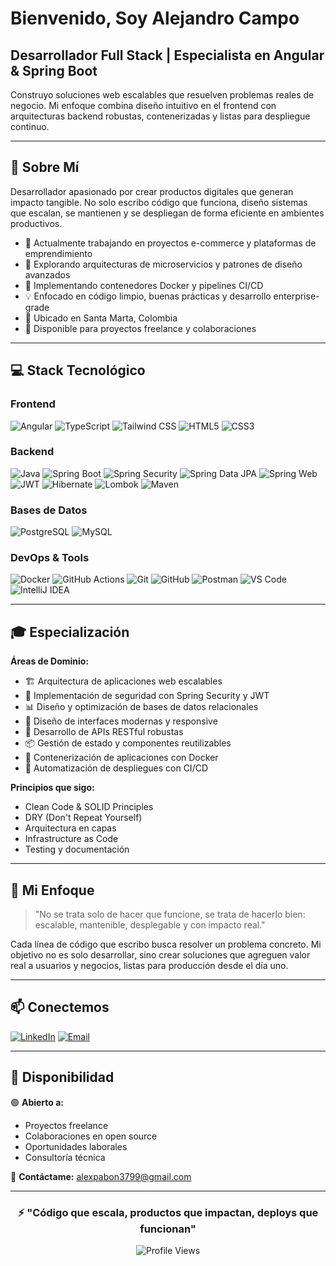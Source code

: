 # Bienvenido, Soy Alejandro Campo

## Desarrollador Full Stack | Especialista en Angular & Spring Boot

Construyo soluciones web escalables que resuelven problemas reales de negocio. 
Mi enfoque combina diseño intuitivo en el frontend con arquitecturas backend 
robustas, contenerizadas y listas para despliegue continuo.

---

## 🚀 Sobre Mí

Desarrollador apasionado por crear productos digitales que generan impacto tangible. 
No solo escribo código que funciona, diseño sistemas que escalan, se mantienen y 
se despliegan de forma eficiente en ambientes productivos.

- 🔭 Actualmente trabajando en proyectos e-commerce y plataformas de emprendimiento
- 🌱 Explorando arquitecturas de microservicios y patrones de diseño avanzados
- 🐳 Implementando contenedores Docker y pipelines CI/CD
- 💡 Enfocado en código limpio, buenas prácticas y desarrollo enterprise-grade
- 📍 Ubicado en Santa Marta, Colombia
- 💼 Disponible para proyectos freelance y colaboraciones

---

## 💻 Stack Tecnológico

### Frontend
![Angular](https://img.shields.io/badge/Angular-DD0031?style=for-the-badge&logo=angular&logoColor=white)
![TypeScript](https://img.shields.io/badge/TypeScript-007ACC?style=for-the-badge&logo=typescript&logoColor=white)
![Tailwind CSS](https://img.shields.io/badge/Tailwind_CSS-38B2AC?style=for-the-badge&logo=tailwind-css&logoColor=white)
![HTML5](https://img.shields.io/badge/HTML5-E34F26?style=for-the-badge&logo=html5&logoColor=white)
![CSS3](https://img.shields.io/badge/CSS3-1572B6?style=for-the-badge&logo=css3&logoColor=white)

### Backend
![Java](https://img.shields.io/badge/Java-ED8B00?style=for-the-badge&logo=openjdk&logoColor=white)
![Spring Boot](https://img.shields.io/badge/Spring_Boot-6DB33F?style=for-the-badge&logo=spring-boot&logoColor=white)
![Spring Security](https://img.shields.io/badge/Spring_Security-6DB33F?style=for-the-badge&logo=spring-security&logoColor=white)
![Spring Data JPA](https://img.shields.io/badge/Spring_Data_JPA-6DB33F?style=for-the-badge&logo=spring&logoColor=white)
![Spring Web](https://img.shields.io/badge/Spring_Web-6DB33F?style=for-the-badge&logo=spring&logoColor=white)
![JWT](https://img.shields.io/badge/JWT-000000?style=for-the-badge&logo=JSON%20web%20tokens&logoColor=white)
![Hibernate](https://img.shields.io/badge/Hibernate-59666C?style=for-the-badge&logo=hibernate&logoColor=white)
![Lombok](https://img.shields.io/badge/Lombok-BC4521?style=for-the-badge&logo=lombok&logoColor=white)
![Maven](https://img.shields.io/badge/Maven-C71A36?style=for-the-badge&logo=apache-maven&logoColor=white)

### Bases de Datos
![PostgreSQL](https://img.shields.io/badge/PostgreSQL-316192?style=for-the-badge&logo=postgresql&logoColor=white)
![MySQL](https://img.shields.io/badge/MySQL-005C84?style=for-the-badge&logo=mysql&logoColor=white)

### DevOps & Tools
![Docker](https://img.shields.io/badge/Docker-2496ED?style=for-the-badge&logo=docker&logoColor=white)
![GitHub Actions](https://img.shields.io/badge/GitHub_Actions-2088FF?style=for-the-badge&logo=github-actions&logoColor=white)
![Git](https://img.shields.io/badge/Git-F05032?style=for-the-badge&logo=git&logoColor=white)
![GitHub](https://img.shields.io/badge/GitHub-100000?style=for-the-badge&logo=github&logoColor=white)
![Postman](https://img.shields.io/badge/Postman-FF6C37?style=for-the-badge&logo=postman&logoColor=white)
![VS Code](https://img.shields.io/badge/VS_Code-0078D4?style=for-the-badge&logo=visual%20studio%20code&logoColor=white)
![IntelliJ IDEA](https://img.shields.io/badge/IntelliJ_IDEA-000000.svg?style=for-the-badge&logo=intellij-idea&logoColor=white)

---

## 🎓 Especialización

**Áreas de Dominio:**
- 🏗️ Arquitectura de aplicaciones web escalables
- 🔐 Implementación de seguridad con Spring Security y JWT
- 📊 Diseño y optimización de bases de datos relacionales
- 🎨 Diseño de interfaces modernas y responsive
- 🔄 Desarrollo de APIs RESTful robustas
- 📦 Gestión de estado y componentes reutilizables
- 🐳 Contenerización de aplicaciones con Docker
- 🚀 Automatización de despliegues con CI/CD

**Principios que sigo:**
- Clean Code & SOLID Principles
- DRY (Don't Repeat Yourself)
- Arquitectura en capas
- Infrastructure as Code
- Testing y documentación

---

## 🌟 Mi Enfoque

> "No se trata solo de hacer que funcione, se trata de hacerlo bien: 
> escalable, mantenible, desplegable y con impacto real."

Cada línea de código que escribo busca resolver un problema concreto. 
Mi objetivo no es solo desarrollar, sino crear soluciones que agreguen 
valor real a usuarios y negocios, listas para producción desde el día uno.

---

## 📫 Conectemos

[![LinkedIn](https://img.shields.io/badge/LinkedIn-0077B5?style=for-the-badge&logo=linkedin&logoColor=white)](https://www.linkedin.com/in/alejandro-campo-744622274)
[![Email](https://img.shields.io/badge/Email-D14836?style=for-the-badge&logo=gmail&logoColor=white)](mailto:alexpabon3799@gmail.com)

---

## 💼 Disponibilidad

🟢 **Abierto a:**
- Proyectos freelance
- Colaboraciones en open source
- Oportunidades laborales
- Consultoría técnica

📧 **Contáctame:** alexpabon3799@gmail.com

---

<div align="center">
  
### ⚡ "Código que escala, productos que impactan, deploys que funcionan"

![Profile Views](https://komarev.com/ghpvc/?username=tu-usuario&color=blueviolet&style=for-the-badge)

</div>
